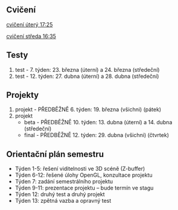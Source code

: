 ## Cvičení

[cvičení úterý 17:25](https://github.com/milankostak/PGRF1-2020/tree/master/src/utery_17_25_c04)

[cvičení středa 16:35](https://github.com/milankostak/PGRF1-2020/tree/master/src/streda_16_35_c05)


## Testy

1. test - 7. týden: 23. března (úterní) a 24. března (středeční)
2. test - 12. týden: 27. dubna (úterní) a 28. dubna (středeční)


## Projekty

1. projekt - PŘEDBĚŽNĚ 6. týden: 19. března (všichni) (pátek)
2. projekt
   * beta - PŘEDBĚŽNĚ 10. týden: 13. dubna (úterní) a 14. dubna (středeční)
   * final - PŘEDBĚŽNĚ 12. týden: 29. dubna (všichni) (čtvrtek)


## Orientační plán semestru

* Týden 1-5: řešení viditelnosti ve 3D scéně (Z-buffer)
* Týden 6-12: řešené úlohy OpenGL, konzultace projektu
* Týden 7: zadání semestrálního projektu
* Týden 9-11: prezentace projektu – bude termín ve stagu
* Týden 12: druhý test a druhý projekt
* Týden 13: zpětná vazba a opravný test
